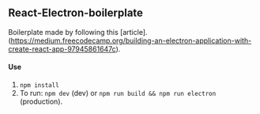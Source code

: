 ## React-Electron-boilerplate

Boilerplate made by following this [article].(https://medium.freecodecamp.org/building-an-electron-application-with-create-react-app-97945861647c).

#### Use

1. `npm install`
2. To run: `npm dev` (dev) or `npm run build && npm run electron` (production).
